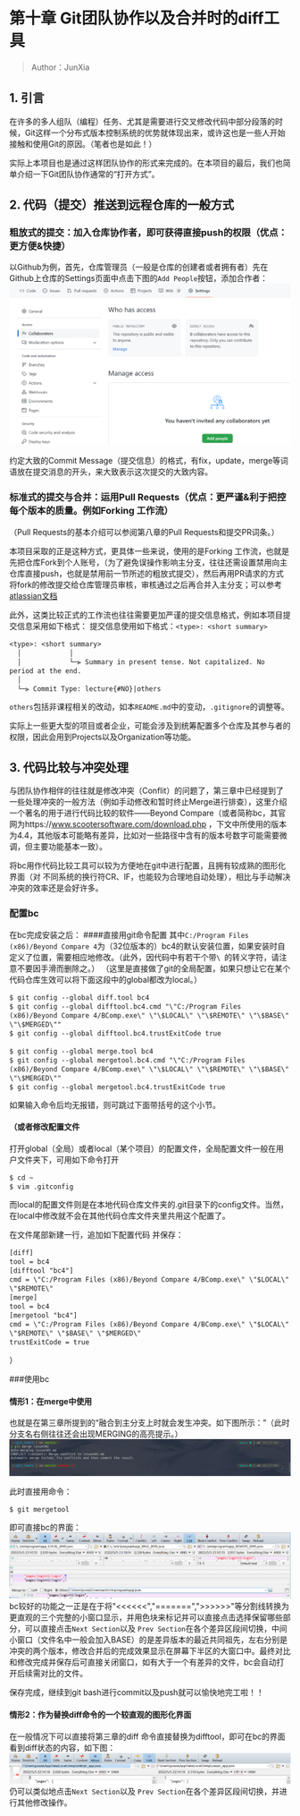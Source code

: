 # 第十章 Git团队协作以及合并时的diff工具

> Author：JunXia

## 1. 引言

在许多的多人组队（编程）任务、尤其是需要进行交叉修改代码中部分段落的时候，Git这样一个分布式版本控制系统的优势就体现出来，或许这也是一些人开始接触和使用Git的原因。（笔者也是如此！）

实际上本项目也是通过这样团队协作的形式来完成的。在本项目的最后，我们也简单介绍一下Git团队协作通常的“打开方式”。

[//]: # (在实际项目开发工作中，常常会有自测、联调、提测、线上紧急修复等多工作环节，对应可能需要本地、内测、开发、测试、生产等多环境部署代码的需求，对应每个环节会产生不同的分支；本⽂将从Git-Flow模型原理出发，通过命令行演示实际可操作⼿段并进⾏总结，最终希望Git-Flow在实际项⽬中应⽤起来，从⽽⾼效完成代码开发、版本管理等实际⼯作。)

[//]: # ()
[//]: # (（注：不同的公司或者不同的项目的GitFlow工作流模型标准也不同，具体以实际应用为准；本文提供的为常用模板，较为全面和通用，建议多加练习，达到熟练掌握的程度）)



## 2. 代码（提交）推送到远程仓库的一般方式

[//]: # (仍以此前在第三章所提到的liaoxf？)

### 粗放式的提交：加入仓库协作者，即可获得直接push的权限（优点：更方便&快捷）
以Github为例，首先，仓库管理员（一般是仓库的创建者或者拥有者）先在Github上仓库的Settings页面中点击下图的`Add People`按钮，添加合作者：
![](./imgs/colla.png)

约定大致的Commit Message（提交信息）的格式，有fix，update，merge等词语放在提交消息的开头，来大致表示这次提交的大致内容。

### 标准式的提交与合并：运用Pull Requests（优点：更严谨&利于把控每个版本的质量。例如Forking 工作流）
（Pull  Requests的基本介绍可以参阅第八章的Pull  Requests和提交PR词条。）

本项目采取的正是这种方式，更具体一些来说，使用的是Forking 工作流，也就是先把仓库Fork到个人账号，（为了避免误操作影响主分支，往往还需设置禁用向主仓库直接push，也就是禁用前一节所述的粗放式提交），然后再用PR请求的方式将fork的修改提交给仓库管理员审核，审核通过之后再合并入主分支；可以参考[atlassian文档](https://www.atlassian.com/git/tutorials/comparing-workflows/forking-workflow)

此外，这类比较正式的工作流也往往需要更加严谨的提交信息格式，例如本项目提交信息采用如下格式：
提交信息使用如下格式：`<type>: <short summary>`

```
<type>: <short summary>
  │            │
  │            └─⫸ Summary in present tense. Not capitalized. No period at the end.
  │
  └─⫸ Commit Type: lecture{#NO}|others
```

`others`包括非课程相关的改动，如本`README.md`中的变动，`.gitignore`的调整等。


实际上一些更大型的项目或者企业，可能会涉及到统筹配置多个仓库及其参与者的权限，因此会用到Projects以及Organization等功能。

## 3. 代码比较与冲突处理

与团队协作相伴的往往就是修改冲突（Conflit）的问题了，第三章中已经提到了一些处理冲突的一般方法（例如手动修改和暂时终止Merge进行排查），这里介绍一个著名的用于进行代码比较的软件——Beyond Compare（或者简称bc，其官网为https://www.scootersoftware.com/download.php ，下文中所使用的版本为4.4，其他版本可能略有差异，比如对一些路径中含有的版本号数字可能需要微调，但主要功能基本一致）。

将bc用作代码比较工具可以较为方便地在git中进行配置，且拥有较成熟的图形化界面（对 不同系统的换行符CR、lF，也能较为合理地自动处理），相比与手动解决冲突的效率还是会好许多。

### 配置bc
在bc完成安装之后：
####直接用git命令配置
其中`C:/Program Files (x86)/Beyond Compare 4`为（32位版本的）bc4的默认安装位置，如果安装时自定义了位置，需要相应地修改。（此外，因代码中有若干个带`\ `的转义字符，请注意不要因手滑而删除之。）
（这里是直接做了git的全局配置，如果只想让它在某个代码仓库生效可以将下面这段中的global都改为local。）
```shell
$ git config --global diff.tool bc4
$ git config --global difftool.bc4.cmd "\"C:/Program Files (x86)/Beyond Compare 4/BComp.exe\" \"\$LOCAL\" \"\$REMOTE\" \"\$BASE\" \"\$MERGED\""
$ git config --global difftool.bc4.trustExitCode true

$ git config --global merge.tool bc4
$ git config --global mergetool.bc4.cmd "\"C:/Program Files (x86)/Beyond Compare 4/BComp.exe\" \"\$LOCAL\" \"\$REMOTE\" \"\$BASE\" \"\$MERGED\""
$ git config --global mergetool.bc4.trustExitCode true
```

如果输入命令后均无报错，则可跳过下面带括号的这个小节。

#### （或者修改配置文件
打开global（全局）或者local（某个项目）的配置文件，全局配置文件一般在用户文件夹下，可用如下命令打开
```shell
$ cd ~
$ vim .gitconfig
```
而local的配置文件则是在本地代码仓库文件夹的.git目录下的config文件。当然，在local中修改就不会在其他代码仓库文件夹里共用这个配置了。

在文件尾部新建一行，追加如下配置代码 并保存：
```
[diff]
tool = bc4
[difftool "bc4"]
cmd = \"C:/Program Files (x86)/Beyond Compare 4/BComp.exe\" \"$LOCAL\" \"$REMOTE\"
[merge]
tool = bc4
[mergetool "bc4"]
cmd = \"C:/Program Files (x86)/Beyond Compare 4/BComp.exe\" \"$LOCAL\" \"$REMOTE\" \"$BASE\" \"$MERGED\"
trustExitCode = true
```
）

###使用bc
#### 情形1：在merge中使用

[//]: # (，)
也就是在第三章所提到的“融合到主分支上时就会发生冲突。如下图所示：”（此时分支名右侧往往还会出现MERGING的高亮提示。）
![](../lecture03/figures/merge_error.png)

此时直接用命令：

```
$ git mergetool
```
即可直接bc的界面：
![](./imgs/merge.png)
bc较好的功能之一正是在于将"<<<<<<","=======",">>>>>>"等分割线转换为更直观的三个完整的小窗口显示，并用色块来标记并可以直接点击选择保留哪些部分，可以直接点击`Next Section`以及 `Prev Section`在各个差异区段间切换，中间小窗口（文件名中一般会加入BASE）的是差异版本的最近共同祖先，左右分别是冲突的两个版本，修改合并后的完成效果显示在屏幕下半区的大窗口中。最终对比和修改完成并保存后可直接关闭窗口，如有大于一个有差异的文件，bc会自动打开后续需对比的文件。

保存完成，继续到git bash进行commit以及push就可以愉快地完工啦！！

#### 情形2：作为替换diff命令的一个较直观的图形化界面
在一般情况下可以直接将第三章的diff 命令直接替换为difftool，即可在bc的界面看到diff状态的内容，如下图：
![](./imgs/diff.png)
仍可以类似地点击`Next Section`以及 `Prev Section`在各个差异区段间切换，并进行其他修改操作。


